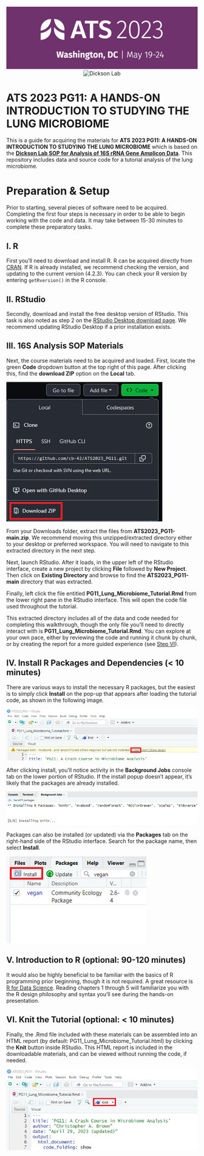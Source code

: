 
<center>

![ATS2020](images/ats-2023-logo.png) ![Dickson
Lab](images/dickson_lab_logo.png)

</center>

# ATS 2023 PG11: A HANDS-ON INTRODUCTION TO STUDYING THE LUNG MICROBIOME

This is a guide for acquiring the materials for **ATS 2023 PG11: A
HANDS-ON INTRODUCTION TO STUDYING THE LUNG MICROBIOME** which is based
on the [**Dickson Lab SOP for Analysis of 16S rRNA Gene Amplicon
Data**](https://github.com/cb-42/Dickson_16S_SOP). This repository
includes data and source code for a tutorial analysis of the lung
microbiome.

# Preparation & Setup

Prior to starting, several pieces of software need to be acquired.
Completing the first four steps is necessary in order to be able to
begin working with the code and data. It may take between 15-30 minutes
to complete these preparatory tasks.

## I. R

First you’ll need to download and install R. R can be acquired directly
from [CRAN](https://cran.r-project.org/). If R is already installed, we
recommend checking the version, and updating to the current version
(4.2.3). You can check your R version by entering `getRversion()` in the
R console.

## II. RStudio

Secondly, download and install the free desktop version of RStudio. This
task is also noted as step 2 on the [RStudio Desktop download
page](https://posit.co/download/rstudio-desktop/). We recommend updating
RStudio Desktop if a prior installation exists.

## III. 16S Analysis SOP Materials

Next, the course materials need to be acquired and loaded. First, locate
the green **Code** dropdown button at the top right of this page. After
clicking this, find the **download ZIP** option on the **Local** tab.

![Knit](images/repo_download.png)

From your Downloads folder, extract the files from
**ATS2023_PG11-main.zip**. We recommend moving this unzipped/extracted
directory either to your desktop or preferred workspace. You will need
to navigate to this extracted directory in the next step.

Next, launch RStudio. After it loads, in the upper left of the RStudio
interface, create a new project by clicking **File** followed by **New
Project**. Then click on **Existing Directory** and browse to find the
**ATS2023_PG11-main** directory that was extracted.

Finally, left click the file entitled
**PG11_Lung_Microbiome_Tutorial.Rmd** from the lower right pane in the
RStudio interface. This will open the code file used throughout the
tutorial.

This extracted directory includes all of the data and code needed for
completing this walkthrough, though the only file you’ll need to
directly interact with is **PG11_Lung_Microbiome_Tutorial.Rmd**. You can
explore at your own pace, either by reviewing the code and running it
chunk by chunk, or by creating the report for a more guided experience
(see [Step
VI](https://github.com/cb-42/ATS2023_PG11#vi-knit-the-tutorial-optional--5-minutes)).

## IV. Install R Packages and Dependencies (\< 10 minutes)

There are various ways to install the necessary R packages, but the
easiest is to simply click **Install** on the pop-up that appears after
loading the tutorial code, as shown in the following image.

![Knit](images/install_packages.png)

After clicking install, you’ll notice activity in the **Background
Jobs** console tab on the lower portion of RStudio. If the install popup
doesn’t appear, it’s likely that the packages are already installed.

![Knit](images/install_packages_2.png)

Packages can also be installed (or updated) via the **Packages** tab on
the right-hand side of the RStudio interface. Search for the package
name, then select **Install**.

![Knit](images/install_packages_3.png)

## V. Introduction to R (optional: 90-120 minutes)

It would also be highly beneficial to be familiar with the basics of R
programming prior beginning, though it is not required. A great resource
is [R for Data Science](https://r4ds.had.co.nz/). Reading chapters 1
through 5 will familiarize you with the R design philosophy and syntax
you’ll see during the hands-on presentation.

## VI. Knit the Tutorial (optional: \< 10 minutes)

Finally, the .Rmd file included with these materials can be assembled
into an HTML report (by default: PG11_Lung_Microbiome_Tutorial.html) by
clicking the **Knit** button inside RStudio. This HTML report is
included in the downloadable materials, and can be viewed without
running the code, if needed.

![Knit](images/knit.png)
